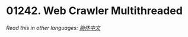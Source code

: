 # 01242. Web Crawler Multithreaded

  _Read this in other languages:_
    [_简体中文_](README.zh-CN.md)


